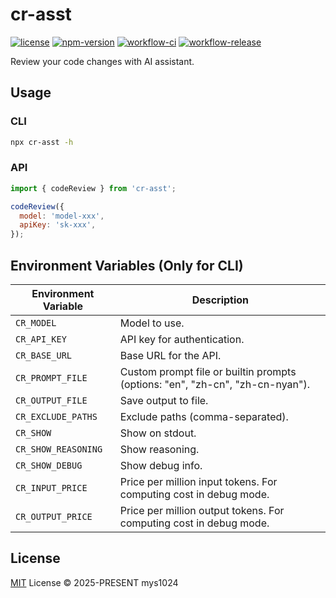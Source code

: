 # cr-asst

[![license](https://img.shields.io/github/license/mys1024/cr-asst?&style=flat-square)](./LICENSE)
[![npm-version](https://img.shields.io/npm/v/cr-asst?style=flat-square&color=%23cb3837)](https://www.npmjs.com/package/cr-asst)
[![workflow-ci](https://img.shields.io/github/actions/workflow/status/mys1024/cr-asst/ci.yml?label=ci&style=flat-square)](https://github.com/mys1024/cr-asst/actions/workflows/ci.yml)
[![workflow-release](https://img.shields.io/github/actions/workflow/status/mys1024/cr-asst/release.yml?label=release&style=flat-square)](https://github.com/mys1024/cr-asst/actions/workflows/release.yml)

Review your code changes with AI assistant.

## Usage

### CLI

```sh
npx cr-asst -h
```

### API

```javascript
import { codeReview } from 'cr-asst';

codeReview({
  model: 'model-xxx',
  apiKey: 'sk-xxx',
});
```

## Environment Variables (Only for CLI)

| Environment Variable | Description                                                                   |
| -------------------- | ----------------------------------------------------------------------------- |
| `CR_MODEL`           | Model to use.                                                                 |
| `CR_API_KEY`         | API key for authentication.                                                   |
| `CR_BASE_URL`        | Base URL for the API.                                                         |
| `CR_PROMPT_FILE`     | Custom prompt file or builtin prompts (options: "en", "zh-cn", "zh-cn-nyan"). |
| `CR_OUTPUT_FILE`     | Save output to file.                                                          |
| `CR_EXCLUDE_PATHS`   | Exclude paths (comma-separated).                                              |
| `CR_SHOW`            | Show on stdout.                                                               |
| `CR_SHOW_REASONING`  | Show reasoning.                                                               |
| `CR_SHOW_DEBUG`      | Show debug info.                                                              |
| `CR_INPUT_PRICE`     | Price per million input tokens. For computing cost in debug mode.             |
| `CR_OUTPUT_PRICE`    | Price per million output tokens. For computing cost in debug mode.            |

## License

[MIT](./LICENSE) License &copy; 2025-PRESENT mys1024
